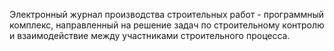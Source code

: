 Электронный журнал производства строительных работ - программный комплекс, направленный на решение задач по строительному контролю и взаимодействие между участниками строительного процесса.

